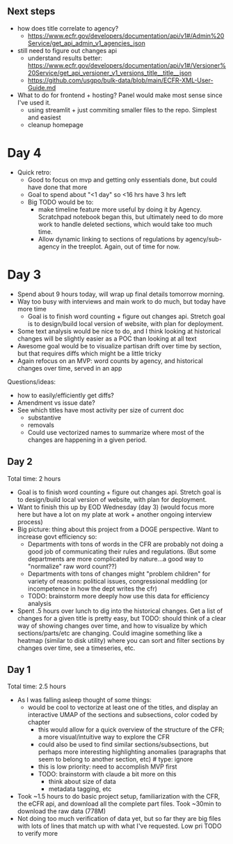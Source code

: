 ## Next steps
<!-- Read these -->
<!-- - https://www.ecfr.gov/reader-aids/using-ecfr/reading-ecfr-content -->
<!-- - https://www.ecfr.gov/reader-aids/using-ecfr/ecfr-changes-through-time -->
- how does title correlate to agency?
  - https://www.ecfr.gov/developers/documentation/api/v1#/Admin%20Service/get_api_admin_v1_agencies_json
- still need to figure out changes api
  - understand results better: https://www.ecfr.gov/developers/documentation/api/v1#/Versioner%20Service/get_api_versioner_v1_versions_title__title__json
  - https://github.com/usgpo/bulk-data/blob/main/ECFR-XML-User-Guide.md
- What to do for frontend + hosting? Panel would make most sense since I've used it.
	- using streamlit + just commiting smaller files to the repo. Simplest and easiest
	- cleanup homepage

# Day 4
- Quick retro:
	- Good to focus on mvp and getting only essentials done, but could have done that more
	- Goal to spend about "<1 day" so <16 hrs have 3 hrs left
	- Big TODO would be to:
		- make timeline feature more useful by doing it by Agency. Scratchpad notebook began this, but ultimately need to do more work to handle deleted sections, which would take too much time.
		- Allow dynamic linking to sections of regulations by agency/sub-agency in the treeplot. Again, out of time for now.


# Day 3
- Spend about 9 hours today, will wrap up final details tomorrow morning.
- Way too busy with interviews and main work to do much, but today have more time
  - Goal is to finish word counting + figure out changes api. Stretch goal is to design/build local version of website, with plan for deployment.
- Some text analysis would be nice to do, and I think looking at historical changes will be slightly easier as a POC than looking at all text
- Awesome goal would be to visualize partisan drift over time by section, but that requires diffs which might be a little tricky
- Again refocus on an MVP: word counts by agency, and historical changes over time, served in an app

Questions/ideas:
- how to easily/efficiently get diffs?
- Amendment vs issue date?
- See which titles have most activity per size of current doc
	- substantive
	- removals
	- Could use vectorized names to summarize where most of the changes are happening in a given period. 



## Day 2
Total time: 2 hours
- Goal is to finish word counting + figure out changes api. Stretch goal is to design/build local version of website, with plan for deployment.
- Want to finish this up by EOD Wednesday (day 3) (would focus more here but have a lot on my plate at work + another ongoing interview process)
- Big picture: thing about this project from a DOGE perspective. Want to increase govt efficiency so:
  - Departments with tons of words in the CFR are probably not doing a good job of communicating their rules and regulations. (But some departments are more complicated by nature...a good way to "normalize" raw word count??)
  - Departments with tons of changes might "problem children" for variety of reasons: political issues, congressional meddling (or incompetence in how the dept writes the cfr)
  - TODO: brainstorm more deeply how use this data for efficiency analysis
- Spent .5 hours over lunch to dig into the historical changes. Get a list of changes for a given title is pretty easy, but TODO: should think of a clear way of showing changes over time, and how to visualize by which sections/parts/etc are changing. Could imagine something like a heatmap (similar to disk utility) where you can sort and filter sections by changes over time, see a timeseries, etc. 

## Day 1
Total time: 2.5 hours
- As I was falling asleep thought of some things:
	- would be cool to vectorize at least one of the titles, and display an interactive UMAP of the sections and subsections, color coded by chapter
		- this would allow for a quick overview of the structure of the CFR; a more visual/intuitive way to explore the CFR
		- could also be used to find similar sections/subsections, but perhaps more interesting highlighting anomalies (paragraphs that seem to belong to another section, etc)  # type: ignore 
		- this is low priority: need to accomplish MVP first
		- TODO: brainstorm with claude a bit more on this
			- think about size of data
			- metadata tagging, etc
- Took ~1.5 hours to do basic project setup, familiarization with the CFR, the eCFR api, and download all the complete part files. Took ~30min to download the raw data (778M)
- Not doing too much verification of data yet, but so far they are big files with lots of lines that match up with what I've requested. Low pri TODO to verify more